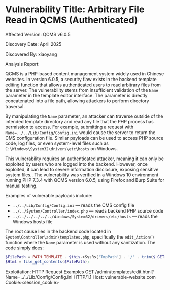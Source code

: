 # Vulnerability Title: Arbitrary File Read in QCMS (Authenticated)

Affected Version: QCMS v6.0.5

Discovery Date: April 2025

Discovered By: xiaoyang

Analysis Report:

QCMS is a PHP-based content management system widely used in Chinese websites. In version 6.0.5, a security flaw exists in the backend template editing function that allows authenticated users to read arbitrary files from the server. The vulnerability stems from insufficient validation of the `Name` parameter in the template editor interface. The parameter is directly concatenated into a file path, allowing attackers to perform directory traversal.

By manipulating the `Name` parameter, an attacker can traverse outside of the intended template directory and read any file that the PHP process has permission to access. For example, submitting a request with `Name=../../Lib/Config/Config.ini` would cause the server to return the CMS configuration file. Similar payloads can be used to access PHP source code, log files, or even system-level files such as `C:\Windows\System32\drivers\etc\hosts` on Windows.

This vulnerability requires an authenticated attacker, meaning it can only be exploited by users who are logged into the backend. However, once exploited, it can lead to severe information disclosure, exposing sensitive system files.. The vulnerability was verified in a Windows 10 environment running PHP 7.3.4 with QCMS version 6.0.5, using Firefox and Burp Suite for manual testing.

Examples of vulnerable payloads include:

- `../../Lib/Config/Config.ini` — reads the CMS config file  
- `../../System/Controller/index.php` — reads backend PHP source code  
- `../../../../../../Windows/System32/drivers/etc/hosts` — reads the Windows hosts file

The root cause lies in the backend code located in `System\Controller\admin\templates.php`, specifically the `edit_Action()` function where the `Name` parameter is used without any sanitization. The code simply does:

```php
$FilePath = PATH_TEMPLATE . $this->SysRs['TmpPath'] . '/' . trim($_GET['Name']);
$Html = file_get_contents($FilePath);
```

Exploitation: HTTP Request Examples
GET /admin/templates/edit.html?Name=../../Lib/Config/Config.ini HTTP/1.1
Host: vulnerable-website.com
Cookie:<session_cookie>

